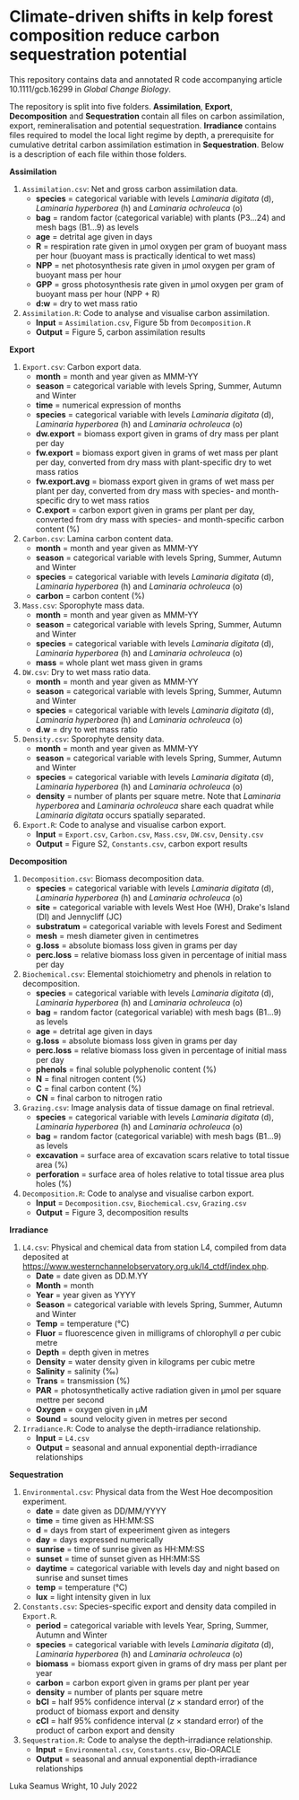 # Climate-driven shifts in kelp forest composition reduce carbon sequestration potential
This repository contains data and annotated R code accompanying article 10.1111/gcb.16299 in *Global Change Biology*.

The repository is split into five folders. **Assimilation**, **Export**, **Decomposition** and **Sequestration** contain all files on carbon assimilation, export, remineralisation and potential sequestration. **Irradiance** contains files required to model the local light regime by depth, a prerequisite for cumulative detrital carbon assimilation estimation in **Sequestration**. Below is a description of each file within those folders.

**Assimilation**
1. `Assimilation.csv`: Net and gross carbon assimilation data.
    - **species** = categorical variable with levels *Laminaria digitata* (d), *Laminaria hyperborea* (h) and *Laminaria ochroleuca* (o)
    - **bag** = random factor (categorical variable) with plants (P3...24) and mesh bags (B1...9) as levels
    - **age** = detrital age given in days
    - **R** = respiration rate given in µmol oxygen per gram of buoyant mass per hour (buoyant mass is practically identical to wet mass)
    - **NPP** = net photosynthesis rate given in µmol oxygen per gram of buoyant mass per hour
    - **GPP** = gross photosynthesis rate given in µmol oxygen per gram of buoyant mass per hour (NPP + R)
    - **d:w** = dry to wet mass ratio
2. `Assimilation.R`: Code to analyse and visualise carbon assimilation.
    - **Input** = `Assimilation.csv`, Figure 5b from `Decomposition.R`
    - **Output** = Figure 5, carbon assimilation results

**Export**
1. `Export.csv`: Carbon export data.
    - **month** = month and year given as MMM-YY
    - **season** = categorical variable with levels Spring, Summer, Autumn and Winter
    - **time** = numerical expression of months
    - **species** = categorical variable with levels *Laminaria digitata* (d), *Laminaria hyperborea* (h) and *Laminaria ochroleuca* (o)
    - **dw.export** = biomass export given in grams of dry mass per plant per day
    - **fw.export** = biomass export given in grams of wet mass per plant per day, converted from dry mass with plant-specific dry to wet mass ratios
    - **fw.export.avg** = biomass export given in grams of wet mass per plant per day, converted from dry mass with species- and month-specific dry to wet mass ratios
    - **C.export** = carbon export given in grams per plant per day, converted from dry mass with species- and month-specific carbon content (%)
2. `Carbon.csv`: Lamina carbon content data.
    - **month** = month and year given as MMM-YY
    - **season** = categorical variable with levels Spring, Summer, Autumn and Winter
    - **species** = categorical variable with levels *Laminaria digitata* (d), *Laminaria hyperborea* (h) and *Laminaria ochroleuca* (o)
    - **carbon** = carbon content (%)
3. `Mass.csv`: Sporophyte mass data.
    - **month** = month and year given as MMM-YY
    - **season** = categorical variable with levels Spring, Summer, Autumn and Winter
    - **species** = categorical variable with levels *Laminaria digitata* (d), *Laminaria hyperborea* (h) and *Laminaria ochroleuca* (o)
    - **mass** = whole plant wet mass given in grams
4. `DW.csv`: Dry to wet mass ratio data.
    - **month** = month and year given as MMM-YY
    - **season** = categorical variable with levels Spring, Summer, Autumn and Winter
    - **species** = categorical variable with levels *Laminaria digitata* (d), *Laminaria hyperborea* (h) and *Laminaria ochroleuca* (o)
    - **d.w** = dry to wet mass ratio
5. `Density.csv`: Sporophyte density data.
    - **month** = month and year given as MMM-YY
    - **season** = categorical variable with levels Spring, Summer, Autumn and Winter
    - **species** = categorical variable with levels *Laminaria digitata* (d), *Laminaria hyperborea* (h) and *Laminaria ochroleuca* (o)
    - **density** = number of plants per square metre. Note that *Laminaria hyperborea* and *Laminaria ochroleuca* share each quadrat while *Laminaria digitata* occurs spatially separated. 
6. `Export.R`: Code to analyse and visualise carbon export.
    - **Input** = `Export.csv`, `Carbon.csv`, `Mass.csv`, `DW.csv`, `Density.csv`
    - **Output** = Figure S2, `Constants.csv`, carbon export results

**Decomposition**
1. `Decomposition.csv`: Biomass decomposition data.
    - **species** = categorical variable with levels *Laminaria digitata* (d), *Laminaria hyperborea* (h) and *Laminaria ochroleuca* (o)
    - **site** = categorical variable with levels West Hoe (WH), Drake's Island (DI) and Jennycliff (JC)
    - **substratum** = categorical variable with levels Forest and Sediment
    - **mesh** = mesh diameter given in centimetres
    - **g.loss** = absolute biomass loss given in grams per day
    - **perc.loss** = relative biomass loss given in percentage of initial mass per day
2. `Biochemical.csv`: Elemental stoichiometry and phenols in relation to decomposition.
    - **species** = categorical variable with levels *Laminaria digitata* (d), *Laminaria hyperborea* (h) and *Laminaria ochroleuca* (o)
    - **bag** = random factor (categorical variable) with mesh bags (B1...9) as levels
    - **age** = detrital age given in days
    - **g.loss** = absolute biomass loss given in grams per day
    - **perc.loss** = relative biomass loss given in percentage of initial mass per day
    - **phenols** = final soluble polyphenolic content (%)
    - **N** = final nitrogen content (%)
    - **C** = final carbon content (%)
    - **CN** = final carbon to nitrogen ratio
3. `Grazing.csv`: Image analysis data of tissue damage on final retrieval.
    - **species** = categorical variable with levels *Laminaria digitata* (d), *Laminaria hyperborea* (h) and *Laminaria ochroleuca* (o)
    - **bag** = random factor (categorical variable) with mesh bags (B1...9) as levels
    - **excavation** = surface area of excavation scars relative to total tissue area (%)
    - **perforation** = surface area of holes relative to total tissue area plus holes (%)
4. `Decomposition.R`: Code to analyse and visualise carbon export.
    - **Input** = `Decomposition.csv`, `Biochemical.csv`, `Grazing.csv` 
    - **Output** = Figure 3, decomposition results
    
**Irradiance**
1. `L4.csv`: Physical and chemical data from station L4, compiled from data deposited at https://www.westernchannelobservatory.org.uk/l4_ctdf/index.php.
    - **Date** = date given as DD.M.YY
    - **Month** = month
    - **Year** = year given as YYYY
    - **Season** = categorical variable with levels Spring, Summer, Autumn and Winter
    - **Temp** = temperature (°C)
    - **Fluor** = fluorescence given in milligrams of chlorophyll *a* per cubic metre
    - **Depth** = depth given in metres
    - **Density** = water density given in kilograms per cubic metre
    - **Salinity** = salinity (‰)
    - **Trans** = transmission (%)
    - **PAR** = photosynthetically active radiation given in µmol per square mettre per second
    - **Oxygen** = oxygen given in µM
    - **Sound** = sound velocity given in metres per second
2. `Irradiance.R`: Code to analyse the depth-irradiance relationship.
    - **Input** = `L4.csv`
    - **Output** = seasonal and annual exponential depth-irradiance relationships 
    
**Sequestration**
1. `Environmental.csv`: Physical data from the West Hoe decomposition experiment.
    - **date** = date given as DD/MM/YYYY
    - **time** = time given as HH:MM:SS
    - **d** = days from start of expeeriment given as integers
    - **day** = days expressed numerically
    - **sunrise** = time of sunrise given as HH:MM:SS
    - **sunset** = time of sunset given as HH:MM:SS
    - **daytime** = categorical variable with levels day and night based on sunrise and sunset times
    - **temp** = temperature (°C)
    - **lux** = light intensity given in lux
2. `Constants.csv`: Species-specific export and density data compiled in `Export.R`.
    - **period** = categorical variable with levels Year, Spring, Summer, Autumn and Winter
    - **species** = categorical variable with levels *Laminaria digitata* (d), *Laminaria hyperborea* (h) and *Laminaria ochroleuca* (o)
    - **biomass** = biomass export given in grams of dry mass per plant per year
    - **carbon** = carbon export given in grams per plant per year
    - **density** = number of plants per square metre
    - **bCI** = half 95% confidence interval (*z* × standard error) of the product of biomass export and density
    - **cCI** = half 95% confidence interval (*z* × standard error) of the product of carbon export and density
3. `Sequestration.R`: Code to analyse the depth-irradiance relationship.
    - **Input** = `Environmental.csv`, `Constants.csv`, Bio-ORACLE
    - **Output** = seasonal and annual exponential depth-irradiance relationships 
    

Luka Seamus Wright, 10 July 2022
